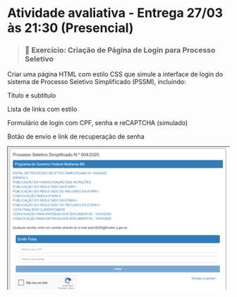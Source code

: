 # Atividade avaliativa - Entrega 27/03 às 21:30 (Presencial)
    
> ### 🧩 Exercício: Criação de Página de Login para Processo Seletivo
Criar uma página HTML com estilo CSS que simule a interface de login do sistema de Processo Seletivo Simplificado (PSSM), incluindo:

Título e subtítulo

Lista de links com estilo

Formulário de login com CPF, senha e reCAPTCHA (simulado)

Botão de envio e link de recuperação de senha

![alt text](image.png)